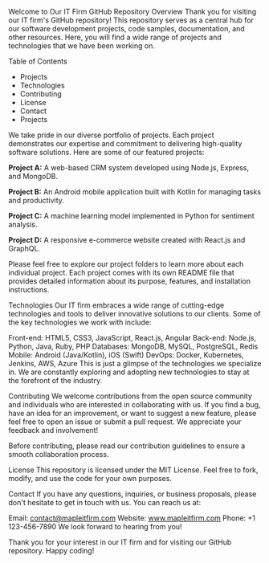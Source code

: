 Welcome to Our IT Firm GitHub Repository
Overview
Thank you for visiting our IT firm's GitHub repository! This repository serves as a central hub for our software development projects, code samples, documentation, and other resources. Here, you will find a wide range of projects and technologies that we have been working on.

Table of Contents
<ul>
    <li>Projects</li>
    <li>Technologies</li>
    <li>Contributing</li>
    <li>License</li>
    <li>Contact</li>
    <li>Projects</li>
</ul>
We take pride in our diverse portfolio of projects. Each project demonstrates our expertise and commitment to delivering high-quality software solutions. Here are some of our featured projects:

**Project A:** A web-based CRM system developed using Node.js, Express, and MongoDB.

**Project B:** An Android mobile application built with Kotlin for managing tasks and productivity.

**Project C:** A machine learning model implemented in Python for sentiment analysis.

**Project D:** A responsive e-commerce website created with React.js and GraphQL.

Please feel free to explore our project folders to learn more about each individual project. Each project comes with its own README file that provides detailed information about its purpose, features, and installation instructions.

Technologies
Our IT firm embraces a wide range of cutting-edge technologies and tools to deliver innovative solutions to our clients. Some of the key technologies we work with include:

Front-end: HTML5, CSS3, JavaScript, React.js, Angular
Back-end: Node.js, Python, Java, Ruby, PHP
Databases: MongoDB, MySQL, PostgreSQL, Redis
Mobile: Android (Java/Kotlin), iOS (Swift)
DevOps: Docker, Kubernetes, Jenkins, AWS, Azure
This is just a glimpse of the technologies we specialize in. We are constantly exploring and adopting new technologies to stay at the forefront of the industry.

Contributing
We welcome contributions from the open source community and individuals who are interested in collaborating with us. If you find a bug, have an idea for an improvement, or want to suggest a new feature, please feel free to open an issue or submit a pull request. We appreciate your feedback and involvement!

Before contributing, please read our contribution guidelines to ensure a smooth collaboration process.

License
This repository is licensed under the MIT License. Feel free to fork, modify, and use the code for your own purposes.

Contact
If you have any questions, inquiries, or business proposals, please don't hesitate to get in touch with us. You can reach us at:

Email: contact@mapleitfirm.com
Website: www.mapleitfirm.com
Phone: +1 123-456-7890
We look forward to hearing from you!

Thank you for your interest in our IT firm and for visiting our GitHub repository. Happy coding!
